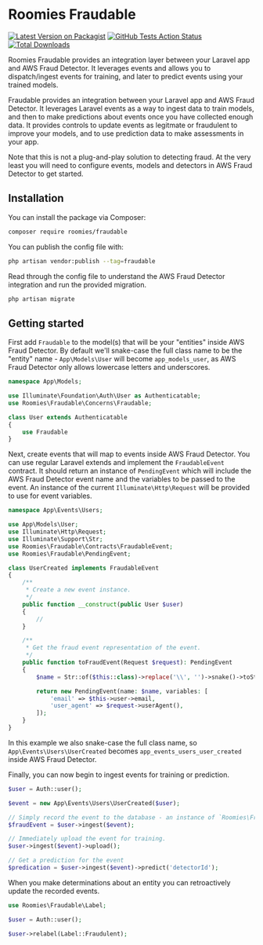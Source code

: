 # Roomies Fraudable

[![Latest Version on Packagist](https://img.shields.io/packagist/v/roomies/fraudable.svg?style=flat-square)](https://packagist.org/packages/roomies/fraudable)
[![GitHub Tests Action Status](https://img.shields.io/github/actions/workflow/status/roomies-com/fraudable/test.yml?branch=main&label=tests&style=flat-square)](https://github.com/roomies-com/fraudable/actions?query=workflow%3Atest+branch%3Amain)
[![Total Downloads](https://img.shields.io/packagist/dt/roomies/fraudable.svg?style=flat-square)](https://packagist.org/packages/roomies/fraudable)

Roomies Fraudable provides an integration layer between your Laravel app and AWS Fraud Detector. It leverages events and allows you to dispatch/ingest events for training, and later to predict events using your trained models.

Fraudable provides an integration between your Laravel app and AWS Fraud Detector. It leverages Laravel events as a way to ingest data to train models, and then to make predictions about events once you have collected enough data. It provides controls to update events as legitmate or fraudulent to improve your models, and to use prediction data to make assessments in your app.

Note that this is not a plug-and-play solution to detecting fraud. At the very least you will need to configure events, models and detectors in AWS Fraud Detector to get started.


## Installation

You can install the package via Composer:

```bash
composer require roomies/fraudable
```

You can publish the config file with:

```bash
php artisan vendor:publish --tag=fraudable
```

Read through the config file to understand the AWS Fraud Detector integration and run the provided migration.

```bash
php artisan migrate
```

## Getting started

First add `Fraudable` to the model(s) that will be your "entities" inside AWS Fraud Detector. By default we'll snake-case the full class name to be the "entity" name - `App\Models\User` will become `app_models_user`, as AWS Fraud Detector only allows lowercase letters and underscores.

```php
namespace App\Models;

use Illuminate\Foundation\Auth\User as Authenticatable;
use Roomies\Fraudable\Concerns\Fraudable;

class User extends Authenticatable
{
    use Fraudable
}
```

Next, create events that will map to events inside AWS Fraud Detector. You can use regular Laravel extends and implement the `FraudableEvent` contract. It should return an instance of `PendingEvent` which will include the AWS Fraud Detector event name and the variables to be passed to the event. An instance of the current `Illuminate\Http\Request` will be provided to use for event variables.

```php
namespace App\Events\Users;

use App\Models\User;
use Illuminate\Http\Request;
use Illuminate\Support\Str;
use Roomies\Fraudable\Contracts\FraudableEvent;
use Roomies\Fraudable\PendingEvent;

class UserCreated implements FraudableEvent
{
    /**
     * Create a new event instance.
     */
    public function __construct(public User $user)
    {
        //
    }

    /**
     * Get the fraud event representation of the event.
     */
    public function toFraudEvent(Request $request): PendingEvent
    {
        $name = Str::of($this::class)->replace('\\', '')->snake()->toString();

        return new PendingEvent(name: $name, variables: [
            'email' => $this->user->email,
            'user_agent' => $request->userAgent(),
        ]);
    }
}
```

In this example we also snake-case the full class name, so `App\Events\Users\UserCreated` becomes `app_events_users_user_created` inside AWS Fraud Detector.

Finally, you can now begin to ingest events for training or prediction.

```php
$user = Auth::user();

$event = new App\Events\Users\UserCreated($user);

// Simply record the event to the database - an instance of `Roomies\Fraudable\Models\FraudEvent` is returned.
$fraudEvent = $user->ingest($event);

// Immediately upload the event for training.
$user->ingest($event)->upload();

// Get a prediction for the event
$predication = $user->ingest($event)->predict('detectorId');
```

When you make determinations about an entity you can retroactively update the recorded events.

```php
use Roomies\Fraudable\Label;

$user = Auth::user();

$user->relabel(Label::Fraudulent);
```